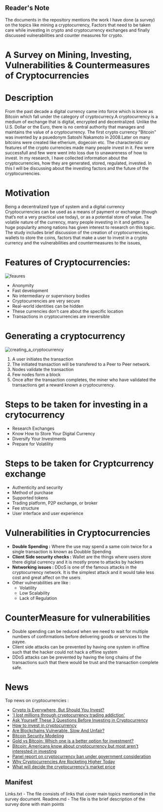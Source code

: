 ## Reader's Note
The documents in the repository mentions the work I have done (a survey) on the topics like mining a cryptocurrency, Factors that need to be taken care while investing in crypto and cryptocurrency exchanges and finally discussed vulnerabilities and counter measures for crypto.

 # A Survey on Mining, Investing, Vulnerabilities & Countermeasures of Cryptocurrencies 

# Description
From the past decade a digital currency came into force which is know as Bitcoin which fall under the category of cryptocurrecy.A cryptocurrency is a medium of exchange that is digital, encrypted and decentralized. Unlike the U.S. Dollar or the Euro, there is no central authority that manages and maintains the value of a cryptocurrency. The first crypto currency "Bitcoin" was invented by a psuedonym Satoshi Nakamoto in 2008.Later on many bitcoins were created like etherium, dogecoin etc. The characteristic or features of the crypto currencies made many people invest in it. Few were successfull and few were went into loss due to unawareness of how to invest. In my research, I have collected information about the cryptocurrencies, how they are generated, stored, regulated, invested. In this I will be discussing about the investing factors and the future of the  cryptocurrencies. 

# Motivation
Being a decentralized type of system and a digital currency Cryptocurrencies can be used as a means of payment or exchange (though that’s not a very practical use today), or as a potential store of value. The volatile nature of the currency, many people investing in it and getting a huge popularity among nations has given interest to research on this topic. The study includes brief discussion of the creation of cryptocurrencies, wallets to store the coins, factors that make a user to invest in a crypto currency and the vulnerabilities and countermeasures to the issues,

# Features of Cryptocurrencies:
![feaures](https://user-images.githubusercontent.com/28043714/128649859-7c2ab3b8-eaec-4c4d-9ad9-fddd37638d53.jpg)


* Anonymity
* Fast development
* No intermediary or supervisory bodies
* Cryptocurrencies are very secure
* Real-world identities can be hidden
* These currencies don’t care about the specific location
* Transactions in cryptocurrencies are irreversible

# Generating a cryptocurrency
![creating_a_cryptocurrency](https://user-images.githubusercontent.com/28043714/128650193-8b686f12-3588-4556-8a3f-6cccbac8a772.png)
1. A user initiates the transaction
2. The initiated transaction will be transfered to a Peer to Peer network.
3. Nodes validate the transaction
4. Few nodes form a block
5. Once after the transaction completes, the miner who have validated the transactions get a reward known a cryptocurrency.

# Steps to be taken for investing in a crytocurrency
* Research Exchanges
* Know How to Store Your Digital Currency
* Diversify Your Investments
* Prepare for Volatility

# Steps to be taken for Cryptcurrency exchange
*  Authenticity and security
*  Method of purchase
*  Supported tokens
*  Trading platform, P2P exchange, or broker
*  Fee structure
*  User interface and user experience

# Vulnerabilities in Cryptocurrencies
* **Double Spending :** Where the use may spend a same coin twice for a single transaction is known as Doubble Spending 
* **Client Side security checks :** Wallet are the things where users store there digital currency and it is mostly prone to attacks by hackers
* **Networking issues :** DDoS is one of the famous attacks in the cryptocurrency network. It is the simplest attack and it would take less cost and great affect on the users
* Other vulnerabilities are like :
  * Volatility
  * Low Scalability
  * Lack of Regulation
# CounterMeasure for vulnerabilities
* Double spending can be reduced when we need to wait for multiple numbers of confirmations before delivering goods or services to the payee.
* Client side attacks can be prevented by having one system in offline such that the hacker could not hack a offline system
* DDoS attacks can be prevented by having the long chains of the transactions such that there would be trust and the  transaction complete safe.
# News
Top news on cryptocurrencies :
* [Crypto Is Everywhere, But Should You Invest?](https://www.forbes.com/sites/robertfarrington/2021/01/18/crypto-is-everywhere-but-should-you-invest/?sh=6da1dbcc7e73)
* ['I lost millions through cryptocurrency trading addiction'](https://www.bbc.com/news/uk-scotland-57268024)
* [Ask Yourself These 3 Questions Before Investing in Cryptocurrency](https://www.fool.com/investing/2021/05/07/ask-yourself-these-3-questions-before-investing-in/)
* [How to invest in cryptocurrency](https://www.wealthprofessional.ca/investments/alternative-investments/how-to-invest-in-cryptocurrency/354490)
* [Are Blockchains Vulnerable, Slow And Unfair?](https://www.forbes.com/sites/forbestechcouncil/2021/07/12/are-blockchains-vulnerable-slow-and-unfai/?sh=33c9ed6712e6)
* [Bitcoin Security Modeling](https://seekingalpha.com/article/4417744-bitcoin-security-modeling)
* [Gold vs Bitcoin: Which one is a better option for investment?](https://economictimes.indiatimes.com/markets/cryptocurrency/gold-vs-bitcoin-which-one-is-a-better-option-for-investment/articleshow/85148997.cms)
* [Bitcoin: Americans know about cryptocurrency but most aren't interested in investing](https://finance.yahoo.com/news/bitcoin-risky-americans-poll-132536189.html)
* [Panel report on cryptocurrency ban under government consideration ](https://www.cnbctv18.com/cryptocurrency/panel-report-on-cryptocurrency-ban-under-government-consideration-10215851.htm)
* [Why Cryptocurrencies Are Rocketing Higher Today](https://www.fool.com/investing/2021/07/21/why-cryptocurrencies-are-rocketing-higher-today/)
* [What will decide the cryptocurrency's market price](https://www.livemint.com/market/cryptocurrency/what-will-decide-the-cryptocurrency-market-s-next-big-move-11626161720574.html)
## Manifest

Links.txt - The file consists of links that cover main topics mentioned in the survey document.
Readme.md - The file is the brief description of the survey done with main points
